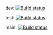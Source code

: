 dev: [![Build status](https://build.appcenter.ms/v0.1/apps/dae1faed-c6f7-4a98-a3f9-7e3960bb8fd3/branches/Dev/badge)](https://appcenter.ms)

test: [![Build status](https://build.appcenter.ms/v0.1/apps/dae1faed-c6f7-4a98-a3f9-7e3960bb8fd3/branches/Test/badge)](https://appcenter.ms)

main: [![Build status](https://build.appcenter.ms/v0.1/apps/dae1faed-c6f7-4a98-a3f9-7e3960bb8fd3/branches/main/badge)](https://appcenter.ms)
